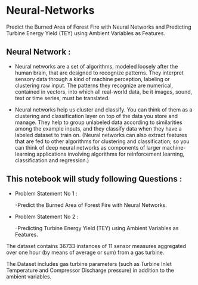 # Neural-Networks
Predict the Burned Area of Forest Fire with Neural Networks and Predicting Turbine Energy Yield (TEY) using Ambient Variables as Features.

## **Neural Network :**
- Neural networks are a set of algorithms, modeled loosely after the human brain, that are designed to recognize patterns. They interpret sensory data through a kind of machine perception, labeling or clustering raw input. The patterns they recognize are numerical, contained in vectors, into which all real-world data, be it images, sound, text or time series, must be translated.

- Neural networks help us cluster and classify. You can think of them as a clustering and classification layer on top of the data you store and manage. They help to group unlabeled data according to similarities among the example inputs, and they classify data when they have a labeled dataset to train on. (Neural networks can also extract features that are fed to other algorithms for clustering and classification; so you can think of deep neural networks as components of larger machine-learning applications involving algorithms for reinforcement learning, classification and regression.)

## **This notebook will study following Questions :**
- Problem Statement No 1 :

  -Predict the Burned Area of Forest Fire with Neural Networks.

- Problem Statement No 2 :

  -Predicting Turbine Energy Yield (TEY) using Ambient Variables as Features.

The dataset contains 36733 instances of 11 sensor measures aggregated over one hour (by means of average or sum) from a gas turbine.

The Dataset includes gas turbine parameters (such as Turbine Inlet Temperature and Compressor Discharge pressure) in addition to the ambient variables.
